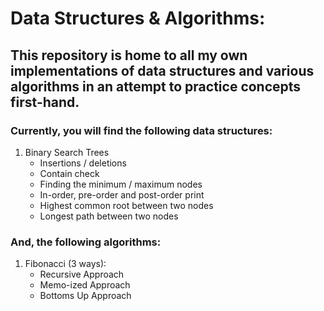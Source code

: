 # Data Structures & Algorithms:
## This repository is home to all my own implementations of data structures and various algorithms in an attempt to practice concepts first-hand.

### Currently, you will find the following data structures:
1. Binary Search Trees
   * Insertions / deletions
   * Contain check
   * Finding the minimum / maximum nodes
   * In-order, pre-order and post-order print
   * Highest common root between two nodes
   * Longest path between two nodes
  
### And, the following algorithms:
1. Fibonacci (3 ways):
    * Recursive Approach
    * Memo-ized Approach
    * Bottoms Up Approach
  
